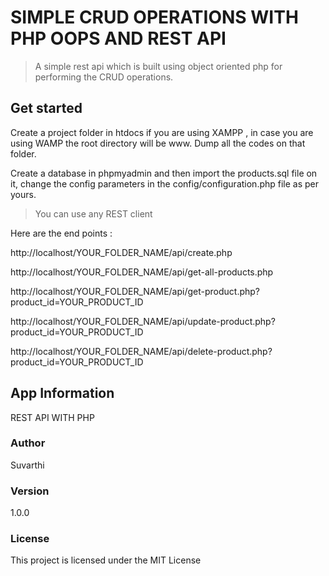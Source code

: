 # SIMPLE CRUD OPERATIONS WITH PHP OOPS AND REST API

> A simple rest api which is built using object oriented php for performing the CRUD operations.

## Get started

Create a project folder in htdocs if you are using XAMPP , in case you are using WAMP the root directory will be www. Dump all the codes on that folder. 

Create a database in phpmyadmin and then import the products.sql file on it, change the config parameters in the config/configuration.php file as per yours.

> You can use any REST client

Here are the end points :

http://localhost/YOUR_FOLDER_NAME/api/create.php

http://localhost/YOUR_FOLDER_NAME/api/get-all-products.php

http://localhost/YOUR_FOLDER_NAME/api/get-product.php?product_id=YOUR_PRODUCT_ID

http://localhost/YOUR_FOLDER_NAME/api/update-product.php?product_id=YOUR_PRODUCT_ID

http://localhost/YOUR_FOLDER_NAME/api/delete-product.php?product_id=YOUR_PRODUCT_ID


## App Information

REST API WITH PHP

### Author

Suvarthi

### Version

1.0.0

### License

This project is licensed under the MIT License
